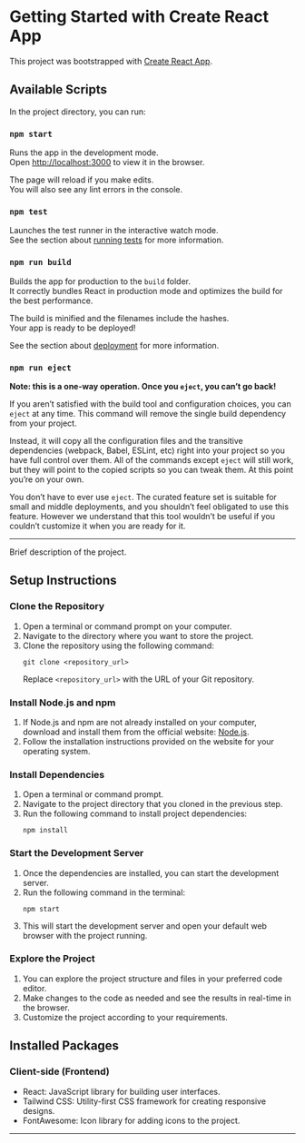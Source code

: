# Getting Started with Create React App

This project was bootstrapped with [Create React App](https://github.com/facebook/create-react-app).

## Available Scripts

In the project directory, you can run:

### `npm start`

Runs the app in the development mode.\
Open [http://localhost:3000](http://localhost:3000) to view it in the browser.

The page will reload if you make edits.\
You will also see any lint errors in the console.

### `npm test`

Launches the test runner in the interactive watch mode.\
See the section about [running tests](https://facebook.github.io/create-react-app/docs/running-tests) for more information.

### `npm run build`

Builds the app for production to the `build` folder.\
It correctly bundles React in production mode and optimizes the build for the best performance.

The build is minified and the filenames include the hashes.\
Your app is ready to be deployed!

See the section about [deployment](https://facebook.github.io/create-react-app/docs/deployment) for more information.

### `npm run eject`

**Note: this is a one-way operation. Once you `eject`, you can’t go back!**

If you aren’t satisfied with the build tool and configuration choices, you can `eject` at any time. This command will remove the single build dependency from your project.

Instead, it will copy all the configuration files and the transitive dependencies (webpack, Babel, ESLint, etc) right into your project so you have full control over them. All of the commands except `eject` will still work, but they will point to the copied scripts so you can tweak them. At this point you’re on your own.

You don’t have to ever use `eject`. The curated feature set is suitable for small and middle deployments, and you shouldn’t feel obligated to use this feature. However we understand that this tool wouldn’t be useful if you couldn’t customize it when you are ready for it.


------------------------------------------------------------------------------------------------------------------------------------------------------------------------------------------------------------------



Brief description of the project.

## Setup Instructions

### Clone the Repository

1. Open a terminal or command prompt on your computer.
2. Navigate to the directory where you want to store the project.
3. Clone the repository using the following command:
   ```
   git clone <repository_url>
   ```
   Replace `<repository_url>` with the URL of your Git repository.

### Install Node.js and npm

1. If Node.js and npm are not already installed on your computer, download and install them from the official website: [Node.js](https://nodejs.org/).
2. Follow the installation instructions provided on the website for your operating system.

### Install Dependencies

1. Open a terminal or command prompt.
2. Navigate to the project directory that you cloned in the previous step.
3. Run the following command to install project dependencies:
   ```
   npm install
   ```

### Start the Development Server

1. Once the dependencies are installed, you can start the development server.
2. Run the following command in the terminal:
   ```
   npm start
   ```
3. This will start the development server and open your default web browser with the project running.

### Explore the Project

1. You can explore the project structure and files in your preferred code editor.
2. Make changes to the code as needed and see the results in real-time in the browser.
3. Customize the project according to your requirements.

## Installed Packages

### Client-side (Frontend)

- React: JavaScript library for building user interfaces.
- Tailwind CSS: Utility-first CSS framework for creating responsive designs.
- FontAwesome: Icon library for adding icons to the project.



---

